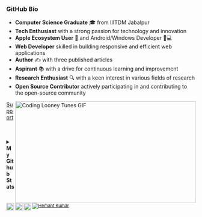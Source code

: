 ### GitHub Bio

- **Computer Science Graduate** 🎓 from IIITDM Jabalpur
- **Tech Enthusiast** with a strong passion for technology and innovation
- **Apple Ecosystem User** 🍏 and Android/Windows Developer 📱💻
- **Web Developer** skilled in building responsive and efficient web applications
- **Author** ✍️ with three published articles
- **Aspirant** 📚 with a drive for continuous learning and improvement
- **Research Enthusiast** 🔍 with a keen interest in various fields of research
- **Open Source Contributor** actively participating in and contributing to the open-source community

<!---
Hemant2000-karens/Hemant2000-karens is a ✨ special ✨ repository because its `README.md` (this file) appears on your GitHub profile.
You can click the Preview link to take a look at your changes.
--->

<!--- GIF --->
<img align="right" src="https://media.discordapp.net/attachments/532605954995519520/869243969094180934/Coding.gif" width="480" height="270" alt="Coding Looney Tunes GIF">

<p>
<!--- Gmail --->
<a href="mailto:hemantkumarha1998@gmail.com">
  <img align="left" width="20px" alt="Hemant's Gmail" src="https://img.icons8.com/color/48/000000/gmail-new.png" />
</a>

<!--- YouTube --->
<a href="https://www.youtube.com/channel/UCenLmaT8MU6YfSYvKTFCD1A">
  <img align="left" width="20px" alt="Programming Points YouTube Chanel" src="https://img.icons8.com/color/48/000000/youtube-play.png" />
</a>

   <a href="https://paypal.me/itshkrs?locale.x=en_GB">Support<img align="left" width="20px" alt="Hemant's PayPal" src="https://img.icons8.com/color/48/000000/paypal.png" />
</a>
</p>

<br>
<br>

<!--
<p align="left">
  <b>Languages and Tools:</b>
  <a href="https://www.python.org" target="_blank"> <img src="https://raw.githubusercontent.com/devicons/devicon/master/icons/python/python-original.svg" alt="python" width="40" height="40"/><a href="https://www.djangoproject.com/" target="_blank"> <img src="https://raw.githubusercontent.com/devicons/devicon/master/icons/django/django-original.svg" alt="django" width="40" height="40"/> </a><a href="https://getbootstrap.com" target="_blank"> </a> <a href="https://developer.mozilla.org/en-US/docs/Web/JavaScript" target="_blank"> <img src="https://raw.githubusercontent.com/devicons/devicon/master/icons/javascript/javascript-original.svg" alt="javascript" width="40" height="40"/> </a><a href="https://reactjs.org/" target="_blank"> <img src="https://raw.githubusercontent.com/devicons/devicon/master/icons/react/react-original-wordmark.svg" alt="react" width="40" height="40"/> </a> <img src="https://raw.githubusercontent.com/devicons/devicon/master/icons/bootstrap/bootstrap-plain-wordmark.svg" alt="bootstrap" width="40" height="40"/> </a> <a href="https://www.w3schools.com/cpp/" target="_blank"> <img src="https://raw.githubusercontent.com/devicons/devicon/master/icons/cplusplus/cplusplus-original.svg" alt="cplusplus" width="40" height="40"/> </a> <a href="https://www.w3schools.com/css/" target="_blank"> <img src="https://raw.githubusercontent.com/devicons/devicon/master/icons/css3/css3-original-wordmark.svg" alt="css3" width="40" height="40"/> </a>  <a href="https://firebase.google.com/" target="_blank"> <img src="https://www.vectorlogo.zone/logos/firebase/firebase-icon.svg" alt="firebase" width="40" height="40"/> </a> <a href="https://git-scm.com/" target="_blank"> <img src="https://www.vectorlogo.zone/logos/git-scm/git-scm-icon.svg" alt="git" width="40" height="40"/> </a> <a href="https://heroku.com" target="_blank"> <img src="https://www.vectorlogo.zone/logos/heroku/heroku-icon.svg" alt="heroku" width="40" height="40"/> </a> <a href="https://www.w3.org/html/" target="_blank"> <img src="https://raw.githubusercontent.com/devicons/devicon/master/icons/html5/html5-original-wordmark.svg" alt="html5" width="40" height="40"/> </a> <a href="https://www.mongodb.com/" target="_blank"> <img src="https://raw.githubusercontent.com/devicons/devicon/master/icons/mongodb/mongodb-original-wordmark.svg" alt="mongodb" width="40" height="40"/> </a> <a href="https://www.postgresql.org" target="_blank"> <img src="https://raw.githubusercontent.com/devicons/devicon/master/icons/postgresql/postgresql-original-wordmark.svg" alt="postgresql" width="40" height="40"/> </a> <a href="https://www.tensorflow.org" target="_blank"> <img src="https://www.vectorlogo.zone/logos/tensorflow/tensorflow-icon.svg" alt="tensorflow" width="40" height="40"/> </a>
 </a><a href="https://azure.microsoft.com/en-in/" target="_blank"> <img src="https://www.vectorlogo.zone/logos/microsoft_azure/microsoft_azure-icon.svg" alt="azure" width="40" height="40"/> </a></p>
-->
 

<details>
  <summary><b>My Github Stats</b></summary>
  <br>
  
  <p align = "center">
  <img src = "https://github-readme-stats.vercel.app/api?username=Hemant2000-karens&show_icons=true&count_private=true&theme=tokyonight&line_height=27">
  <img src = "https://github-readme-stats.vercel.app/api/top-langs/?username=Hemant2000-karens&hide=css,java,html&count_private=true&theme=tokyonight">
  </p>
</details>

<p align = "left">&nbsp &nbsp 
  <sub><a href="https://github.com/Hemant2000-karens/">
  <img src="https://komarev.com/ghpvc/?username=Hemant2000-karens" alt="Hemant Kumar" />
  </a></sub>
</p>
